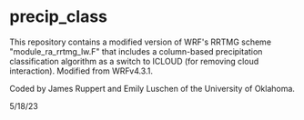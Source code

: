 # precip_class
This repository contains a modified version of WRF's RRTMG scheme "module_ra_rrtmg_lw.F" that includes a column-based precipitation classification algorithm as a switch to ICLOUD (for removing cloud interaction). Modified from WRFv4.3.1.

Coded by James Ruppert and Emily Luschen of the University of Oklahoma.

5/18/23
